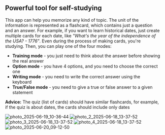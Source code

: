 ## Powerful tool for self-studying

This app can help you memorize any kind of topic. The unit of the information is represented as a flashcard, which contains just a question and an answer. For example, if you want to learn historical dates, just create multiple cards for each date, like _"What's the year of the independence of the USA? - 1776"_. Even during the process of making cards, you're studying. Then, you can play one of the four modes:

* **Training mode** - you just need to think about the answer before showing the real answer
* **Option mode** - you have 4 options, and you need to choose the correct one
* **Writing mode** - you need to write the correct answer using the keyboard
* **True/False mode** - you need to give a true or false answer to a given statement

**Advice:** The quiz (list of cards) should have similar flashcards, for example, if the quiz is about dates, the cards should include only dates

![photo_2025-06-19_10-36-44](https://github.com/user-attachments/assets/f126646b-733f-480b-ac76-8413e864159a)
![photo_2_2025-06-18_13-37-52](https://github.com/user-attachments/assets/c9abdb07-1d4b-4f19-b00b-f76937bc26a5)
![photo_3_2025-06-18_13-37-52](https://github.com/user-attachments/assets/621945a3-7329-4067-b7e4-3fd16e2f67d8)
![photo_4_2025-06-18_13-37-52](https://github.com/user-attachments/assets/a535b500-d3f4-4253-aaab-1c22c4c31d6d)
![photo_2025-06-20_09-12-50](https://github.com/user-attachments/assets/dd3f18f1-3d3d-45dc-9bee-4bb3c0f7e168)
